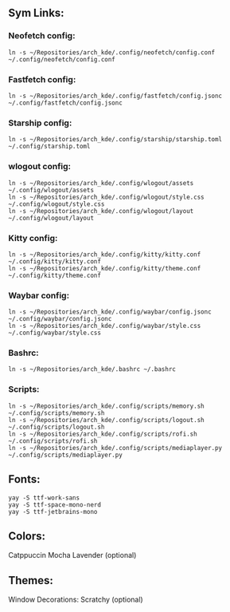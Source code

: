 ## Sym Links:

### Neofetch config:
```
ln -s ~/Repositories/arch_kde/.config/neofetch/config.conf ~/.config/neofetch/config.conf
```

### Fastfetch config:
```
ln -s ~/Repositories/arch_kde/.config/fastfetch/config.jsonc ~/.config/fastfetch/config.jsonc
```

### Starship config:
```
ln -s ~/Repositories/arch_kde/.config/starship/starship.toml ~/.config/starship.toml
```

### wlogout config:
```
ln -s ~/Repositories/arch_kde/.config/wlogout/assets ~/.config/wlogout/assets
ln -s ~/Repositories/arch_kde/.config/wlogout/style.css ~/.config/wlogout/style.css
ln -s ~/Repositories/arch_kde/.config/wlogout/layout ~/.config/wlogout/layout
```

### Kitty config:
```
ln -s ~/Repositories/arch_kde/.config/kitty/kitty.conf ~/.config/kitty/kitty.conf
ln -s ~/Repositories/arch_kde/.config/kitty/theme.conf ~/.config/kitty/theme.conf
```

### Waybar config:
```
ln -s ~/Repositories/arch_kde/.config/waybar/config.jsonc ~/.config/waybar/config.jsonc
ln -s ~/Repositories/arch_kde/.config/waybar/style.css ~/.config/waybar/style.css
```

### Bashrc:
```
ln -s ~/Repositories/arch_kde/.bashrc ~/.bashrc
```

### Scripts:
```
ln -s ~/Repositories/arch_kde/.config/scripts/memory.sh ~/.config/scripts/memory.sh
ln -s ~/Repositories/arch_kde/.config/scripts/logout.sh ~/.config/scripts/logout.sh
ln -s ~/Repositories/arch_kde/.config/scripts/rofi.sh ~/.config/scripts/rofi.sh
ln -s ~/Repositories/arch_kde/.config/scripts/mediaplayer.py ~/.config/scripts/mediaplayer.py

```

## Fonts:
```
yay -S ttf-work-sans
yay -S ttf-space-mono-nerd
yay -S ttf-jetbrains-mono
```

## Colors:
Catppuccin Mocha Lavender (optional)

## Themes:
Window Decorations: Scratchy (optional)
